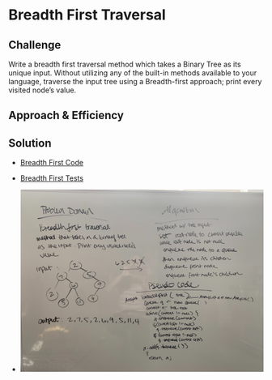 # Breadth First Traversal

## Challenge
Write a breadth first traversal method which takes a Binary Tree as its unique input. Without utilizing any of the built-in methods available to your language, traverse the input tree using a Breadth-first approach; print every visited node’s value.

## Approach & Efficiency
<!-- First find the middle point of the sorted array. Check to see if the array at the middle index is equal to the target, if so, return, if the middle point is higher than the target, set the new middle index to be inbetween the old middle index and the end of the sorted array. If the target is lower than the value at the middle index, find the midpoint between the target and the beginning of the array. Do these steps until you find the target. This is O(log n). -->

## Solution

* [Breadth First Code](../Data-Structures/src/main/java/tree)
* [Breadth First Tests](../Data-Structures/src/test/java/tree)

* ![Breadth First whiteboarding](../assets/breadthfirst.jpg)